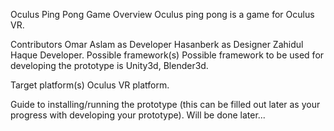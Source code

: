 Oculus Ping Pong Game 
Overview
Oculus ping pong is a game for Oculus VR.

Contributors
Omar Aslam as Developer
Hasanberk as Designer
Zahidul Haque Developer.
Possible framework(s)
Possible framework to be used for developing the prototype is Unity3d, Blender3d.

Target platform(s)
Oculus VR platform.

Guide to installing/running the prototype (this can be filled out later as your progress with developing your prototype).
Will be done later...
